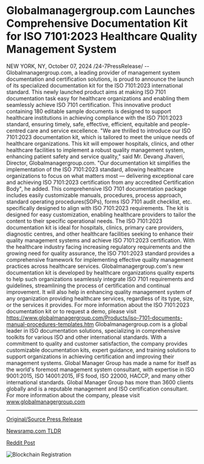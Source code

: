 # Globalmanagergroup.com Launches Comprehensive Documentation Kit for ISO 7101:2023 Healthcare Quality Management System

NEW YORK, NY, October 07, 2024 /24-7PressRelease/ -- Globalmanagergroup.com, a leading provider of management system documentation and certification solutions, is proud to announce the launch of its specialized documentation kit for the ISO 7101:2023 international standard. This newly launched product aims at making ISO 7101 documentation task easy for healthcare organizations and enabling them seamlessly achieve ISO 7101 certification. This innovative product containing 180 editable sample documents is designed to support healthcare institutions in achieving compliance with the ISO 7101:2023 standard, ensuring timely, safe, effective, efficient, equitable and people-centred care and service excellence.   "We are thrilled to introduce our ISO 7101:2023 documentation kit, which is tailored to meet the unique needs of healthcare organizations. This kit will empower hospitals, clinics, and other healthcare facilities to implement a robust quality management system, enhancing patient safety and service quality," said Mr. Devang Jhaveri, Director, Globalmanagergroup.com. "Our documentation kit simplifies the implementation of the ISO 7101:2023 standard, allowing healthcare organizations to focus on what matters most — delivering exceptional care and achieving ISO 7101:2023 certification from any accredited Certification Body", he added.  This comprehensive ISO 7101 documentation package includes easily customizable manuals, procedures, process approach, standard operating procedures(SOPs), forms ISO 7101 audit checklist, etc. specifically designed to align with ISO 7101:2023 requirements. The kit is designed for easy customization, enabling healthcare providers to tailor the content to their specific operational needs. The ISO 7101:2023 documentation kit is ideal for hospitals, clinics, primary care providers, diagnostic centres, and other healthcare facilities seeking to enhance their quality management systems and achieve ISO 7101:2023 certification.  With the healthcare industry facing increasing regulatory requirements and the growing need for quality assurance, the ISO 7101:2023 standard provides a comprehensive framework for implementing effective quality management practices across healthcare services.   Globalmanagergroup.com's new documentation kit is developed by healthcare organizations quality experts to help such organizations seamlessly integrate ISO 7101 requirements and guidelines, streamlining the process of certification and continual improvement. It will also help in enhancing quality management system of any organization providing healthcare services, regardless of its type, size, or the services it provides.   For more information about the ISO 7101:2023 documentation kit or to request a demo, please visit https://www.globalmanagergroup.com/Products/iso-7101-documents-manual-procedures-templates.htm  Globalmanagergroup.com is a global leader in ISO documentation solutions, specializing in comprehensive toolkits for various ISO and other international standards. With a commitment to quality and customer satisfaction, the company provides customizable documentation kits, expert guidance, and training solutions to support organizations in achieving certification and improving their management systems. Global Manager Group has made a name for itself as the world's foremost management system consultant, with expertise in ISO 9001:2015, ISO 14001:2015, IFS food, ISO 22000, HACCP, and many other international standards. Global Manager Group has more than 3600 clients globally and is a reputable management and ISO certification consultant. For more information about the company, please visit www.globalmanagergroup.com 

---

[Original/Source Press Release](https://www.24-7pressrelease.com/press-release/514974/globalmanagergroupcom-launches-comprehensive-documentation-kit-for-iso-71012023-healthcare-quality-management-system)
                    

[Newsramp.com TLDR](None) 



[Reddit Post](https://www.reddit.com/r/HealthCareNewsInfo/comments/1fy1udg/globalmanagergroupcom_launches_iso_71012023/) 



![Blockchain Registration](https://cdn.newsramp.app/24-7PressRelease/qrcode/2410/7/pinkM6ix.webp)